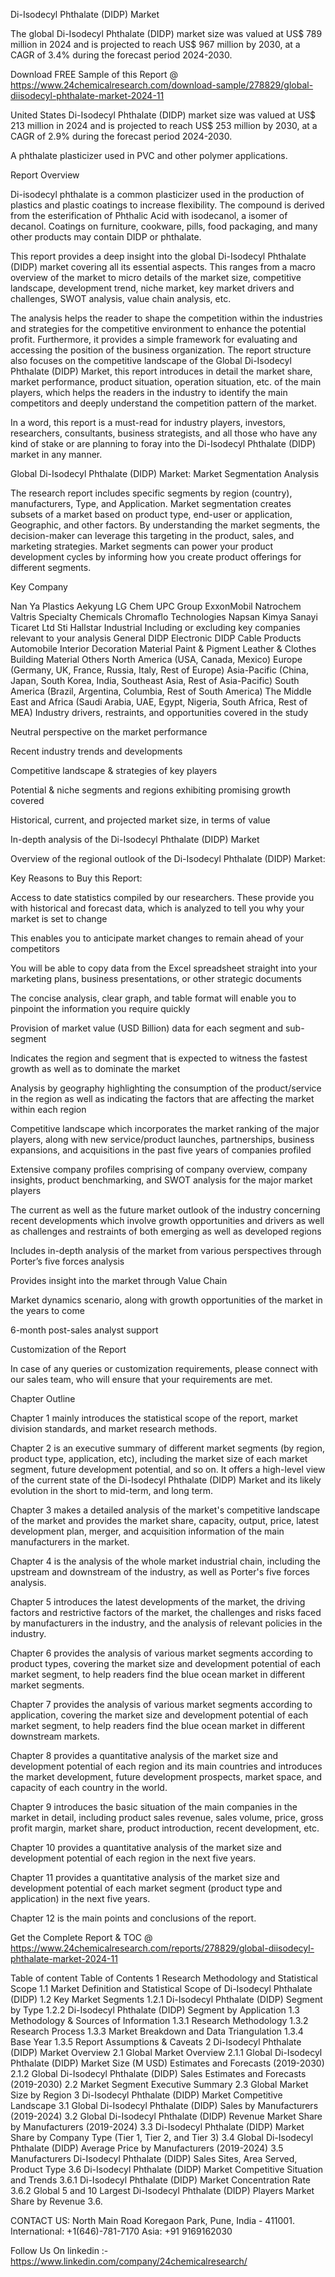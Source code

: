 Di-Isodecyl Phthalate (DIDP) Market

The global Di-Isodecyl Phthalate (DIDP) market size was valued at US$ 789 million in 2024 and is projected to reach US$ 967 million by 2030, at a CAGR of 3.4% during the forecast period 2024-2030.

Download FREE Sample of this Report @ https://www.24chemicalresearch.com/download-sample/278829/global-diisodecyl-phthalate-market-2024-11

United States Di-Isodecyl Phthalate (DIDP) market size was valued at US$ 213 million in 2024 and is projected to reach US$ 253 million by 2030, at a CAGR of 2.9% during the forecast period 2024-2030.

A phthalate plasticizer used in PVC and other polymer applications.

Report Overview

Di-isodecyl phthalate is a common plasticizer used in the production of plastics and plastic coatings to increase flexibility. The compound is derived from the esterification of Phthalic Acid with isodecanol, a isomer of decanol. Coatings on furniture, cookware, pills, food packaging, and many other products may contain DIDP or phthalate.

This report provides a deep insight into the global Di-Isodecyl Phthalate (DIDP) market covering all its essential aspects. This ranges from a macro overview of the market to micro details of the market size, competitive landscape, development trend, niche market, key market drivers and challenges, SWOT analysis, value chain analysis, etc.

The analysis helps the reader to shape the competition within the industries and strategies for the competitive environment to enhance the potential profit. Furthermore, it provides a simple framework for evaluating and accessing the position of the business organization. The report structure also focuses on the competitive landscape of the Global Di-Isodecyl Phthalate (DIDP) Market, this report introduces in detail the market share, market performance, product situation, operation situation, etc. of the main players, which helps the readers in the industry to identify the main competitors and deeply understand the competition pattern of the market.

In a word, this report is a must-read for industry players, investors, researchers, consultants, business strategists, and all those who have any kind of stake or are planning to foray into the Di-Isodecyl Phthalate (DIDP) market in any manner.

Global Di-Isodecyl Phthalate (DIDP) Market: Market Segmentation Analysis

The research report includes specific segments by region (country), manufacturers, Type, and Application. Market segmentation creates subsets of a market based on product type, end-user or application, Geographic, and other factors. By understanding the market segments, the decision-maker can leverage this targeting in the product, sales, and marketing strategies. Market segments can power your product development cycles by informing how you create product offerings for different segments.

Key Company

Nan Ya Plastics
Aekyung
LG Chem
UPC Group
ExxonMobil
Natrochem
Valtris Specialty Chemicals
Chromaflo Technologies
Napsan Kimya Sanayi Ticaret Ltd Sti
Hallstar Industrial
Including or excluding key companies relevant to your analysis
General DIDP
Electronic DIDP
Cable Products
Automobile Interior Decoration Material
Paint & Pigment
Leather & Clothes
Building Material
Others
North America (USA, Canada, Mexico)
Europe (Germany, UK, France, Russia, Italy, Rest of Europe)
Asia-Pacific (China, Japan, South Korea, India, Southeast Asia, Rest of Asia-Pacific)
South America (Brazil, Argentina, Columbia, Rest of South America)
The Middle East and Africa (Saudi Arabia, UAE, Egypt, Nigeria, South Africa, Rest of MEA)
Industry drivers, restraints, and opportunities covered in the study

Neutral perspective on the market performance

Recent industry trends and developments

Competitive landscape & strategies of key players

Potential & niche segments and regions exhibiting promising growth covered

Historical, current, and projected market size, in terms of value

In-depth analysis of the Di-Isodecyl Phthalate (DIDP) Market

Overview of the regional outlook of the Di-Isodecyl Phthalate (DIDP) Market:

Key Reasons to Buy this Report:

Access to date statistics compiled by our researchers. These provide you with historical and forecast data, which is analyzed to tell you why your market is set to change

This enables you to anticipate market changes to remain ahead of your competitors

You will be able to copy data from the Excel spreadsheet straight into your marketing plans, business presentations, or other strategic documents

The concise analysis, clear graph, and table format will enable you to pinpoint the information you require quickly

Provision of market value (USD Billion) data for each segment and sub-segment

Indicates the region and segment that is expected to witness the fastest growth as well as to dominate the market

Analysis by geography highlighting the consumption of the product/service in the region as well as indicating the factors that are affecting the market within each region

Competitive landscape which incorporates the market ranking of the major players, along with new service/product launches, partnerships, business expansions, and acquisitions in the past five years of companies profiled

Extensive company profiles comprising of company overview, company insights, product benchmarking, and SWOT analysis for the major market players

The current as well as the future market outlook of the industry concerning recent developments which involve growth opportunities and drivers as well as challenges and restraints of both emerging as well as developed regions

Includes in-depth analysis of the market from various perspectives through Porter’s five forces analysis

Provides insight into the market through Value Chain

Market dynamics scenario, along with growth opportunities of the market in the years to come

6-month post-sales analyst support

Customization of the Report

In case of any queries or customization requirements, please connect with our sales team, who will ensure that your requirements are met.

Chapter Outline

Chapter 1 mainly introduces the statistical scope of the report, market division standards, and market research methods.

Chapter 2 is an executive summary of different market segments (by region, product type, application, etc), including the market size of each market segment, future development potential, and so on. It offers a high-level view of the current state of the Di-Isodecyl Phthalate (DIDP) Market and its likely evolution in the short to mid-term, and long term.

Chapter 3 makes a detailed analysis of the market's competitive landscape of the market and provides the market share, capacity, output, price, latest development plan, merger, and acquisition information of the main manufacturers in the market.

Chapter 4 is the analysis of the whole market industrial chain, including the upstream and downstream of the industry, as well as Porter's five forces analysis.

Chapter 5 introduces the latest developments of the market, the driving factors and restrictive factors of the market, the challenges and risks faced by manufacturers in the industry, and the analysis of relevant policies in the industry.

Chapter 6 provides the analysis of various market segments according to product types, covering the market size and development potential of each market segment, to help readers find the blue ocean market in different market segments.

Chapter 7 provides the analysis of various market segments according to application, covering the market size and development potential of each market segment, to help readers find the blue ocean market in different downstream markets.

Chapter 8 provides a quantitative analysis of the market size and development potential of each region and its main countries and introduces the market development, future development prospects, market space, and capacity of each country in the world.

Chapter 9 introduces the basic situation of the main companies in the market in detail, including product sales revenue, sales volume, price, gross profit margin, market share, product introduction, recent development, etc.

Chapter 10 provides a quantitative analysis of the market size and development potential of each region in the next five years.

Chapter 11 provides a quantitative analysis of the market size and development potential of each market segment (product type and application) in the next five years.

Chapter 12 is the main points and conclusions of the report.

Get the Complete Report & TOC @ https://www.24chemicalresearch.com/reports/278829/global-diisodecyl-phthalate-market-2024-11

Table of content
Table of Contents
1 Research Methodology and Statistical Scope
1.1 Market Definition and Statistical Scope of Di-Isodecyl Phthalate (DIDP)
1.2 Key Market Segments
1.2.1 Di-Isodecyl Phthalate (DIDP) Segment by Type
1.2.2 Di-Isodecyl Phthalate (DIDP) Segment by Application
1.3 Methodology & Sources of Information
1.3.1 Research Methodology
1.3.2 Research Process
1.3.3 Market Breakdown and Data Triangulation
1.3.4 Base Year
1.3.5 Report Assumptions & Caveats
2 Di-Isodecyl Phthalate (DIDP) Market Overview
2.1 Global Market Overview
2.1.1 Global Di-Isodecyl Phthalate (DIDP) Market Size (M USD) Estimates and Forecasts (2019-2030)
2.1.2 Global Di-Isodecyl Phthalate (DIDP) Sales Estimates and Forecasts (2019-2030)
2.2 Market Segment Executive Summary
2.3 Global Market Size by Region
3 Di-Isodecyl Phthalate (DIDP) Market Competitive Landscape
3.1 Global Di-Isodecyl Phthalate (DIDP) Sales by Manufacturers (2019-2024)
3.2 Global Di-Isodecyl Phthalate (DIDP) Revenue Market Share by Manufacturers (2019-2024)
3.3 Di-Isodecyl Phthalate (DIDP) Market Share by Company Type (Tier 1, Tier 2, and Tier 3)
3.4 Global Di-Isodecyl Phthalate (DIDP) Average Price by Manufacturers (2019-2024)
3.5 Manufacturers Di-Isodecyl Phthalate (DIDP) Sales Sites, Area Served, Product Type
3.6 Di-Isodecyl Phthalate (DIDP) Market Competitive Situation and Trends
3.6.1 Di-Isodecyl Phthalate (DIDP) Market Concentration Rate
3.6.2 Global 5 and 10 Largest Di-Isodecyl Phthalate (DIDP) Players Market Share by Revenue
3.6.

CONTACT US:
North Main Road Koregaon Park, Pune, India - 411001.
International: +1(646)-781-7170
Asia: +91 9169162030

Follow Us On linkedin :- https://www.linkedin.com/company/24chemicalresearch/
